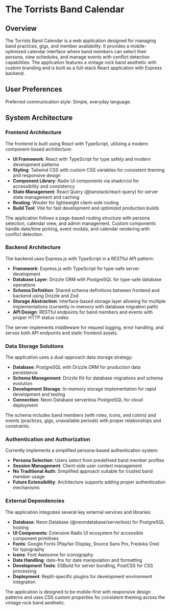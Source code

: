 # The Torrists Band Calendar

## Overview

The Torrists Band Calendar is a web application designed for managing band practices, gigs, and member availability. It provides a mobile-optimized calendar interface where band members can select their persona, view schedules, and manage events with conflict detection capabilities. The application features a vintage rock band aesthetic with custom branding and is built as a full-stack React application with Express backend.

## User Preferences

Preferred communication style: Simple, everyday language.

## System Architecture

### Frontend Architecture
The frontend is built using React with TypeScript, utilizing a modern component-based architecture:

- **UI Framework**: React with TypeScript for type safety and modern development patterns
- **Styling**: Tailwind CSS with custom CSS variables for consistent theming and responsive design
- **Component Library**: Radix UI components via shadcn/ui for accessibility and consistency
- **State Management**: React Query (@tanstack/react-query) for server state management and caching
- **Routing**: Wouter for lightweight client-side routing
- **Build Tool**: Vite for fast development and optimized production builds

The application follows a page-based routing structure with persona selection, calendar view, and admin management. Custom components handle date/time picking, event modals, and calendar rendering with conflict detection.

### Backend Architecture
The backend uses Express.js with TypeScript in a RESTful API pattern:

- **Framework**: Express.js with TypeScript for type-safe server development
- **Database Layer**: Drizzle ORM with PostgreSQL for type-safe database operations
- **Schema Definition**: Shared schema definitions between frontend and backend using Drizzle and Zod
- **Storage Abstraction**: Interface-based storage layer allowing for multiple implementations (currently in-memory with database migration path)
- **API Design**: RESTful endpoints for band members and events with proper HTTP status codes

The server implements middleware for request logging, error handling, and serves both API endpoints and static frontend assets.

### Data Storage Solutions
The application uses a dual-approach data storage strategy:

- **Database**: PostgreSQL with Drizzle ORM for production data persistence
- **Schema Management**: Drizzle Kit for database migrations and schema evolution
- **Development Storage**: In-memory storage implementation for rapid development and testing
- **Connection**: Neon Database serverless PostgreSQL for cloud deployment

The schema includes band members (with roles, icons, and colors) and events (practices, gigs, unavailable periods) with proper relationships and constraints.

### Authentication and Authorization
Currently implements a simplified persona-based authentication system:

- **Persona Selection**: Users select from predefined band member profiles
- **Session Management**: Client-side user context management
- **No Traditional Auth**: Simplified approach suitable for trusted band member usage
- **Future Extensibility**: Architecture supports adding proper authentication mechanisms

### External Dependencies
The application integrates several key external services and libraries:

- **Database**: Neon Database (@neondatabase/serverless) for PostgreSQL hosting
- **UI Components**: Extensive Radix UI ecosystem for accessible component primitives
- **Fonts**: Google Fonts (Playfair Display, Source Sans Pro, Fredoka One) for typography
- **Icons**: Font Awesome for iconography
- **Date Handling**: date-fns for date manipulation and formatting
- **Development Tools**: ESBuild for server bundling, PostCSS for CSS processing
- **Deployment**: Replit-specific plugins for development environment integration

The application is designed to be mobile-first with responsive design patterns and uses CSS custom properties for consistent theming across the vintage rock band aesthetic.